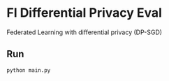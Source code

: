 # Fl Differential Privacy Eval

Federated Learning with differential privacy (DP-SGD)

## Run
```bash
python main.py
```